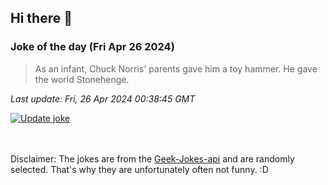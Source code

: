 ## Hi there 👋

### Joke of the day (Fri Apr 26 2024)
<!-- joke -->
>As an infant, Chuck Norris' parents gave him a toy hammer. He gave the world Stonehenge.
<!-- /joke -->

*Last update: Fri, 26 Apr 2024 00:38:45 GMT*

[![Update joke](https://github.com/nclskfm/nclskfm/actions/workflows/joke.yml/badge.svg)](https://github.com/nclskfm/nclskfm/actions/workflows/joke.yml)

<br><br>
Disclaimer: The jokes are from the [Geek-Jokes-api](https://github.com/sameerkumar18/geek-joke-api) and are randomly selected. That's why they are unfortunately often not funny. :D
